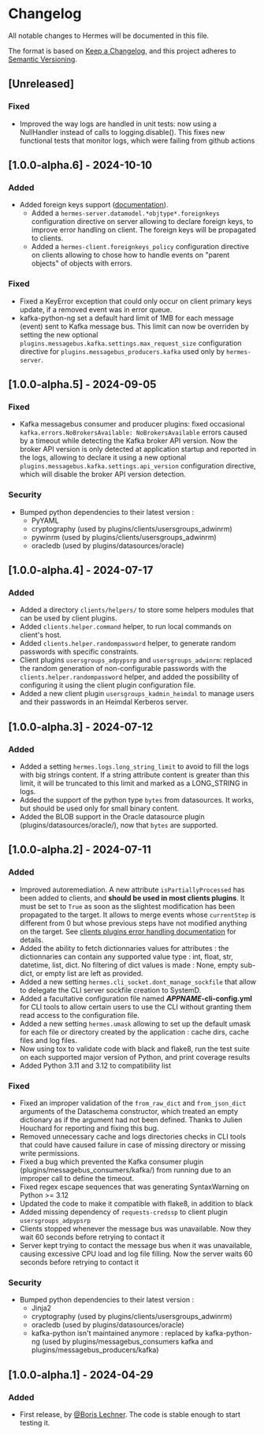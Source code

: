 # Changelog

All notable changes to Hermes will be documented in this file.

The format is based on [Keep a Changelog](https://keepachangelog.com/en/1.0.0/),
and this project adheres to [Semantic Versioning](https://semver.org/spec/v2.0.0.html).

## [Unreleased]

### Fixed

- Improved the way logs are handled in unit tests: now using a NullHandler instead of calls to logging.disable(). This fixes new functional tests that monitor logs, which were failing from github actions

## [1.0.0-alpha.6] - 2024-10-10

### Added

- Added foreign keys support ([documentation](https://hermes.insa-strasbourg.fr/en/hermes/how-it-works/hermes-client/foreign-keys/)).
  - Added a `hermes-server.datamodel.*objtype*.foreignkeys` configuration directive on server allowing to declare foreign keys, to improve error handling on client. The foreign keys will be propagated to clients.
  - Added a `hermes-client.foreignkeys_policy` configuration directive on clients allowing to chose how to handle events on "parent objects" of objects with errors.

### Fixed

- Fixed a KeyError exception that could only occur on client primary keys update, if a removed event was in error queue.
- kafka-python-ng set a default hard limit of 1MB for each message (event) sent to Kafka message bus. This limit can now be overriden by setting the new optional `plugins.messagebus.kafka.settings.max_request_size` configuration directive for `plugins.messagebus_producers.kafka` used only by `hermes-server`.

## [1.0.0-alpha.5] - 2024-09-05

### Fixed

- Kafka messagebus consumer and producer plugins: fixed occasional `kafka.errors.NoBrokersAvailable: NoBrokersAvailable` errors caused by a timeout while detecting the Kafka broker API version. Now the broker API version is only detected at application startup and reported in the logs, allowing to declare it using a new optional `plugins.messagebus.kafka.settings.api_version` configuration directive, which will disable the broker API version detection.

### Security

- Bumped python dependencies to their latest version :
  - PyYAML
  - cryptography (used by plugins/clients/usersgroups_adwinrm)
  - pywinrm (used by plugins/clients/usersgroups_adwinrm)
  - oracledb (used by plugins/datasources/oracle)

## [1.0.0-alpha.4] - 2024-07-17

### Added

- Added a directory `clients/helpers/` to store some helpers modules that can be used by client plugins.
- Added `clients.helper.command` helper, to run local commands on client's host.
- Added `clients.helper.randompassword` helper, to generate random passwords with specific constraints.
- Client plugins `usersgroups_adpypsrp` and `usersgroups_adwinrm`: replaced the random generation of non-configurable passwords with the `clients.helper.randompassword` helper, and added the possibility of configuring it using the client plugin configuration file.
- Added a new client plugin `usersgroups_kadmin_heimdal` to manage users and their passwords in an Heimdal Kerberos server.

## [1.0.0-alpha.3] - 2024-07-12

### Added

- Added a setting `hermes.logs.long_string_limit` to avoid to fill the logs with big strings content. If a string attribute content is greater than this limit, it will be truncated to this limit and marked as a LONG_STRING in logs.
- Added the support of the python type `bytes` from datasources. It works, but should be used only for small binary content.
- Added the BLOB support in the Oracle datasource plugin (plugins/datasources/oracle/), now that `bytes` are supported.

## [1.0.0-alpha.2] - 2024-07-11

### Added

- Improved autoremediation. A new attribute `isPartiallyProcessed` has been added to clients, and **should be used in most clients plugins**. It must be set to `True` as soon as the slightest modification has been propagated to the target. It allows to merge events whose `currentStep` is different from 0 but whose previous steps have not modified anything on the target. See [clients plugins error handling documentation](https://hermes.insa-strasbourg.fr/en/development/plugins/clients/#error-handling) for details.
- Added the ability to fetch dictionnaries values for attributes : the dictionnaries can contain any supported value type : int, float, str, datetime, list, dict. No filtering of dict values is made : None, empty sub-dict, or empty list are left as provided.
- Added a new setting `hermes.cli_socket.dont_manage_sockfile` that allow to delegate the CLI server sockfile creation to SystemD.
- Added a facultative configuration file named ***APPNAME*-cli-config.yml** for CLI tools to allow certain users to use the CLI without granting them read access to the configuration file.
- Added a new setting `hermes.umask` allowing to set up the default umask for each file or directory created by the application : cache dirs, cache files and log files.
- Now using tox to validate code with black and flake8, run the test suite on each supported major version of Python, and print coverage results
- Added Python 3.11 and 3.12 to compatibility list

### Fixed

- Fixed an improper validation of the `from_raw_dict` and `from_json_dict` arguments of the Dataschema constructor, which treated an empty dictionary as if the argument had not been defined. Thanks to Julien Houchard for reporting and fixing this bug.
- Removed unnecessary cache and logs directories checks in CLI tools that could have caused failure in case of missing directory or missing write permissions.
- Fixed a bug which prevented the Kafka consumer plugin (plugins/messagebus_consumers/kafka/) from running due to an improper call to define the timeout.
- Fixed regex escape sequences that was generating SyntaxWarning on Python >= 3.12
- Updated the code to make it compatible with flake8, in addition to black
- Added missing dependency of `requests-credssp` to client plugin `usersgroups_adpypsrp`
- Clients stopped whenever the message bus was unavailable. Now they wait 60 seconds before retrying to contact it
- Server kept trying to contact the message bus when it was unavailable, causing excessive CPU load and log file filling. Now the server waits 60 seconds before retrying to contact it

### Security

- Bumped python dependencies to their latest version :
  - Jinja2
  - cryptography (used by plugins/clients/usersgroups_adwinrm)
  - oracledb (used by plugins/datasources/oracle)
  - kafka-python isn't maintained anymore : replaced by kafka-python-ng (used by plugins/messagebus_consumers kafka and plugins/messagebus_producers/kafka)

## [1.0.0-alpha.1] - 2024-04-29

### Added

- First release, by [@Boris Lechner](https://github.com/orgs/DSIN-INSA-Strasbourg/people/Boris-INSA). The code is stable enough to start testing it.
